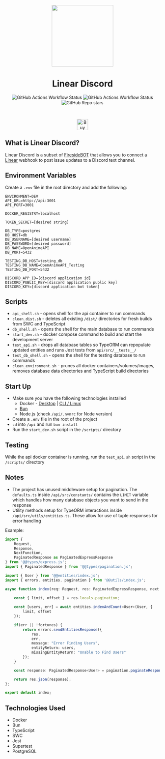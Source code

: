 <center>
<a href='https://linear.firesidebot.com' target='_blank'>
<img src="https://i.imgur.com/akjfvBJ.png" width="200" />
</a>

<h1>Linear Discord</h1>

![GitHub Actions Workflow Status](https://img.shields.io/github/actions/workflow/status/RevenantEverest/linear-discord/jest.yml?style=flat&logo=github&label=Tests)
![GitHub Actions Workflow Status](https://img.shields.io/github/actions/workflow/status/RevenantEverest/linear-discord/eslint.yml?style=flat&logo=github&label=ESLint)
![GitHub Repo stars](https://img.shields.io/github/stars/RevenantEverest/linear-discord?style=social)

<br />

<a href='https://ko-fi.com/O5O1YLP79' target='_blank'><img height='36' style='border:0px;height:36px;' src='https://storage.ko-fi.com/cdn/kofi3.png?v=3' border='0' alt='Buy Me a Coffee at ko-fi.com' /></a>
</center>

## What is Linear Discord?

Linear Discord is a subset of [FiresideBOT](https://github.com/RevenantEverest/FiresideBOT) that allows you to connect a [Linear](https://linear.app) webhook to post issue updates to a Discord text channel.


## Environment Variables

Create a `.env` file in the root directory and add the following:

```
ENVIRONMENT=DEV
API_URL=http://api:3001
API_PORT=3001

DOCKER_REGISTRY=localhost

TOKEN_SECRET=[desired string]

DB_TYPE=postgres
DB_HOST=db
DB_USERNAME=[desired username]
DB_PASSWORD=[desired password]
DB_NAME=OpenAnimeAPI
DB_PORT=5432

TESTING_DB_HOST=testing_db
TESTING_DB_NAME=OpenAnimeAPI_Testing
TESTING_DB_PORT=5432

DISCORD_APP_ID=[discord application id]
DISCORD_PUBLIC_KEY=[discord application public key]
DISCORD_KEY=[discord application bot token]
```

## Scripts

* `api_shell.sh` - opens shell for the api container to run commands
* `clean_dist.sh` - deletes all existing `/dist/` directories for fresh builds from SWC and TypeScript
* `db_shell.sh` - opens the shell for the main database to run commands
* `start_dev.sh` - docker compose command to build and start the development server
* `test_api.sh` - drops all database tables so TypeORM can repopulate updated entities and runs Jest tests from `api/src/__tests__/`
* `test_db_shell.sh` - opens the shell for the testing database to run commands
* `clean_environment.sh` - prunes all docker containers/volumes/images, removes database data directories and TypeScript build directories

## Start Up

- Make sure you have the following technologies installed
    - Docker - [Desktop](https://www.docker.com/products/docker-desktop/) | [CLI / Linux](https://docs.docker.com/engine/install/ubuntu/)
    - [Bun](https://bun.sh/docs/installation)
    - Node.js (check `/api/.nvmrc` for Node version)
- Create a `.env` file in the root of the project
- `cd` into `/api` and run `bun install`
- Run the `start_dev.sh` script in the `/scripts/` directory

## Testing

While the api docker container is running, run the `test_api.sh` script in the `/scripts/` directory

## Notes

- The project has unused middleware setup for pagination. The `defaults.ts` inside `/api/src/constants/` contains 
the `LIMIT` variable which handles how many database objects you want to send in the response
- Utility methods setup for TypeORM interactions inside `/api/src/utils/entities.ts`. These allow for use of tuple responses for error handling

Example:
```typescript
import { 
    Request, 
    Response, 
    NextFunction, 
    PaginatedResponse as PaginatedExpressResponse
} from '@@types/express.js';
import { PaginatedResponse } from '@@types/pagination.js';

import { User } from '@@entities/index.js';
import { errors, entities, pagination } from '@@utils/index.js';

async function index(req: Request, res: PaginatedExpressResponse, next: NextFunction) {
    
    const { limit, offset } = res.locals.pagination;

    const [users, err] = await entities.indexAndCount<User>(User, {
        limit, offset
    });

    if(err || !fortunes) {
        return errors.sendEntitiesResponse({
            res,
            err,
            message: "Error Finding Users",
            entityReturn: users,
            missingEntityReturn: "Unable to Find Users"
        });
    }

    const response: PaginatedResponse<User> = pagination.paginateResponse<User>(req, res, user);

    return res.json(response);
};

export default index;
```

## Technologies Used

- Docker
- Bun
- TypeScript
- SWC
- Jest
- Supertest
- PostgreSQL